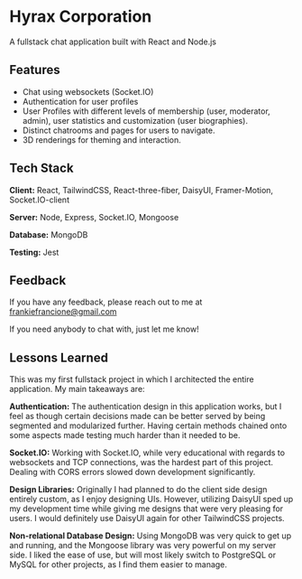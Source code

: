 # Hyrax Corporation

A fullstack chat application built with React and Node.js

## Features

- Chat using websockets (Socket.IO)
- Authentication for user profiles
- User Profiles with different levels of membership (user, moderator, admin), user statistics and customization (user biographies).
- Distinct chatrooms and pages for users to navigate.
- 3D renderings for theming and interaction.

## Tech Stack

**Client:** React, TailwindCSS, React-three-fiber, DaisyUI, Framer-Motion, Socket.IO-client

**Server:** Node, Express, Socket.IO, Mongoose

**Database:** MongoDB

**Testing:** Jest

## Feedback

If you have any feedback, please reach out to me at frankiefrancione@gmail.com

If you need anybody to chat with, just let me know!

## Lessons Learned

This was my first fullstack project in which I architected the entire application. My main takeaways are:

**Authentication:** The authentication design in this application works, but I feel as though certain decisions made can be better served by being segmented and modularized further. Having certain methods chained onto some aspects made testing much harder than it needed to be.

**Socket.IO:** Working with Socket.IO, while very educational with regards to websockets and TCP connections, was the hardest part of this project. Dealing with CORS errors slowed down development significantly.

**Design Libraries:** Originally I had planned to do the client side design entirely custom, as I enjoy designing UIs. However, utilizing DaisyUI sped up my development time while giving me designs that were very pleasing for users. I would definitely use DaisyUI again for other TailwindCSS projects.

**Non-relational Database Design:** Using MongoDB was very quick to get up and running, and the Mongoose library was very powerful on my server side. I liked the ease of use, but will most likely switch to PostgreSQL or MySQL for other projects, as I find them easier to manage.
